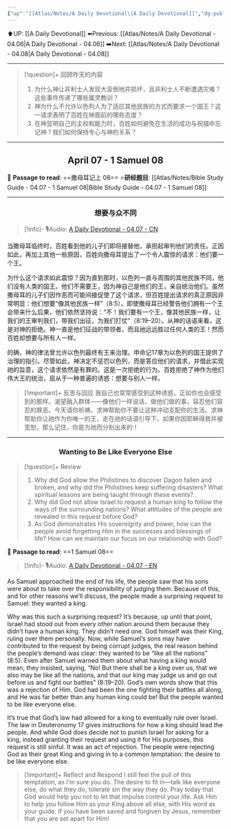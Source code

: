 ```yaml
---
{"up":"[[Atlas/Notes/A Daily Devotional\|A Daily Devotional]]","dg-publish":true,"permalink":"/atlas/notes/a-daily-devotional-04-07/","dgPassFrontmatter":true}
---
```


 ⬆️UP: [[A Daily Devotional]]
⬅️Previous: [[Atlas/Notes/A Daily Devotional - 04.06\|A Daily Devotional - 04.06]]
➡️Next: [[Atlas/Notes/A Daily Devotional - 04.08\|A Daily Devotional - 04.08]]

---

> [!question]+ 回顾昨天的内容
> 1. 为什么神让非利士人发现大衮倒地并损坏，且非利士人不断遭遇灾难？这些事件传递了哪些属灵教训？
> 2. 神为什么不允许以色列人为了适应其他民族的方式而要求一个国王？这一请求表明了百姓在神面前的哪些态度？
> 3. ⁠在神显明自己的主权和能力时，百姓如何避免在生活的成功与祝福中忘记神？我们如何保持专心与神的关系？



---
## <center>April 07 -  1 Samuel 08</center>

📖 **Passage to read**: ==撒母耳记上 08==
⭐**研经题目**: [[Atlas/Notes/Bible Study Guide - 04.07 - 1 Samuel 08\|Bible Study Guide - 04.07 - 1 Samuel 08]]

---
### <center>想要与众不同</center>

> [!info]- 🎙️Audio: [A Daily Devotional - 04.07 - CN]()

当撒母耳临终时，百姓看到他的儿子们即将接替他，承担起审判他们的责任。正因如此，再加上其他一些原因，百姓向撒母耳提出了一个令人震惊的请求：他们要一个王。

为什么这个请求如此震惊？因为直到那时，以色列一直与周围的其他民族不同，他们没有人类的国王。他们不需要王，因为神自己是他们的王，亲自统治他们。虽然撒母耳的儿子们因作恶而可能间接促使了这个请求，但百姓提出请求的真正原因非常明显：他们想要“像其他民族一样”（8:5）。即使撒母耳已经警告他们拥有一个王会带来什么后果，他们依然坚持说：“不！我们要有一个王，像其他民族一样，让我们的王审判我们，带我们出征，为我们打仗”（8:19–20）。从神的话语来看，这是对神的拒绝。神一直是他们征战的带领者，而且祂远远胜过任何人类的王！然而百姓却想要与所有人一样。

的确，神的律法曾允许以色列最终有王来治理。申命记17章为以色列的国王提供了治理的指引。尽管如此，神决定不惩罚以色列，而是答应他们的请求，并借此实现祂的旨意，这个请求依然是有罪的。这是一次拒绝的行为。百姓拒绝了神作为他们伟大王的统治，屈从于一种普遍的诱惑：想要与别人一样。

> [!important]+ 反思与回应
我自己也常常感受到这种诱惑，正如你也会感受到的那样。渴望融入群体——像他们一样说话，做他们做的事，容忍他们容忍的罪恶。今天请你祈祷，求神帮助你不要让这种冲动支配你的生活。求神帮助你让祂作为你唯一的王，走在祂的话语引导下。如果你因耶稣得救并被宽恕，那么记住，你是为祂而分别出来的！



---
### <center>Wanting to Be Like Everyone Else</center>

> [!question]+ Review
> 1. Why did God allow the Philistines to discover Dagon fallen and broken, and why did the Philistines keep suffering disasters? What spiritual lessons are being taught through these events?
> 2. Why did God not allow Israel to request a human king to follow the ways of the surrounding nations? What attitudes of the people are revealed in this request before God?
> 3. As God demonstrates His sovereignty and power, how can the people avoid forgetting Him in the successes and blessings of life? How can we maintain our focus on our relationship with God?

📖 **Passage to read**: ==1 Samuel 08==

> [!info]- 🎙️Audio: [A Daily Devotional - 04.07 - EN]()  

As Samuel approached the end of his life, the people saw that his sons were about to take over the responsibility of judging them. Because of this, and for other reasons we’ll discuss, the people made a surprising request to Samuel: they wanted a king.

Why was this such a surprising request? It’s because, up until that point, Israel had stood out from every other nation around them because they didn’t have a human king. They didn’t need one. God himself was their King, ruling over them personally. Now, while Samuel’s sons may have contributed to the request by being corrupt judges, the real reason behind the people’s demand was clear: they wanted to be “like all the nations” (8:5). Even after Samuel warned them about what having a king would mean, they insisted, saying, “No! But there shall be a king over us, that we also may be like all the nations, and that our king may judge us and go out before us and fight our battles” (8:19–20). God’s own words show that this was a rejection of Him. God had been the one fighting their battles all along, and He was far better than any human king could be! But the people wanted to be like everyone else. 

It’s true that God’s law had allowed for a king to eventually rule over Israel. The law in Deuteronomy 17 gives instructions for how a king should lead the people. And while God does decide not to punish Israel for asking for a king, instead granting their request and using it for His purposes, this request is still sinful. It was an act of rejection. The people were rejecting God as their great King and giving in to a common temptation: the desire to be like everyone else.

> [!important]+ Reflect and Respond
I still feel the pull of this temptation, as I’m sure you do. The desire to fit in—talk like everyone else, do what they do, tolerate sin the way they do. Pray today that God would help you not to let that impulse control your life. Ask Him to help you follow Him as your King above all else, with His word as your guide. If you have been saved and forgiven by Jesus, remember that you are set apart for Him!































